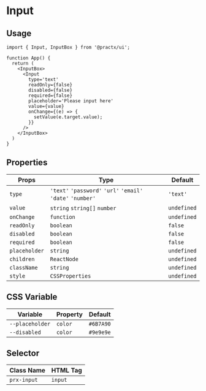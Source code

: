# Input
## Usage
```tsx
import { Input, InputBox } from '@practx/ui';

function App() {
  return (
    <InputBox>
      <Input
        type='text'
        readOnly={false}
        disabled={false}
        required={false}
        placeholder='Please input here'
        value={value}
        onChange={(e) => {
          setValue(e.target.value);
        }}
      />
    </InputBox>
  )
}
```

## Properties
| Props         | Type                                                        | Default      |
|---------------|-------------------------------------------------------------|--------------|
| `type`        | `'text'` `'password'` `'url'` `'email'` `'date'` `'number'` | `'text'`     |
| `value`       | `string` `string[]` `number`                                | `undefined`  |
| `onChange`    | `function`                                                  | `undefined`  |
| `readOnly`    | `boolean`                                                   | `false`      |
| `disabled`    | `boolean`                                                   | `false`      |
| `required`    | `boolean`                                                   | `false`      |
| `placeholder` | `string`                                                    | `undefined`  |
| `children`    | `ReactNode`                                                 | `undefined`  |
| `className`   | `string`                                                    | `undefined`  |
| `style`       | `CSSProperties`                                             | `undefined`  |

## CSS Variable
| Variable         | Property                             | Default    |
|------------------|--------------------------------------|------------|
| `--placeholder`  | `color`                              | `#6B7A90`  |
| `--disabled`     | `color`                              | `#9e9e9e`  |

## Selector
| Class Name     | HTML Tag |
|----------------|----------|
| `prx-input`    | `input`  |
